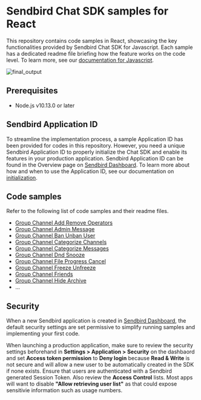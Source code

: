 # Sendbird Chat SDK samples for React

This repository contains code samples in React, showcasing the key functionalities provided by Sendbird Chat SDK for Javascript. Each sample has a dedicated readme file briefing how the feature works on the code level. To learn more, see our [documentation for Javascript](https://sendbird.com/docs/chat/v4/javascript/overview).

![final_output](https://github.com/sendbird/sendbird-chat-sample-react/assets/104121286/530b93db-ca32-4ab7-99d9-614d27e3d5bd)

## Prerequisites
+ Node.js v10.13.0 or later

## Sendbird Application ID

To streamline the implementation process, a sample Application ID has been provided for codes in this repository. However, you need a unique Sendbird Application ID to properly initialize the Chat SDK and enable its features in your production application. Sendbird Application ID can be found in the Overview page on [Sendbird Dashboard](https://dashbaord.sendbird.com). To learn more about how and when to use the Application ID, see our documentation on [initialization](https://sendbird.com/docs/chat/v4/android/getting-started/send-first-message#2-get-started-3-step-3-initialize-the-chat-sdk).

## Code samples

Refer to the following list of code samples and their readme files.

- [Group Channel Add Remove Operators](./groupchannel-add-remove-operators/README.md)
- [Group Channel Admin Message](./groupchannel-admin-message/README.md)
- [Group Channel Ban Unban User](./groupchannel-ban-unban-user/README.md)
- [Group Channel Categorize Channels](./groupchannel-categorize-channels/README.md)
- [Group Channel Categorize Messages](./groupchannel-categorize-messages/README.md)
- [Group Channel Dnd Snooze](./groupchannel-dnd-snooze/README.md)
- [Group Channel File Progress Cancel](./groupchannel-file-progress-cancel/README.md)
- [Group Channel Freeze Unfreeze](./groupchannel-freeze-unfreeze/README.md)
- [Group Channel Friends](./groupchannel-friends/README.md)
- [Group Channel Hide Archive](./groupchannel-hide-archive/README.md)
- ...

## Security

When a new Sendbird application is created in [Sendbird Dashboard](https://dashbaord.sendbird.com), the default security settings are set permissive to simplify running samples and implementing your first code.

When launching a production application, make sure to review the security settings beforehand in **Settings > Application > Security** on the dashbaord and set **Access token permission** to **Deny login** because **Read & Write** is not secure and will allow a new user to be automatically created in the SDK if none exists. Ensure that users are authenticated with a Sendbird generated Session Token. Also review the **Access Control** lists. Most apps will want to disable **"Allow retrieving user list"** as that could expose sensitivie information such as usage numbers.
